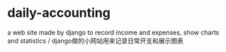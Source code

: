 # daily-accounting
a web site made by django to record income and expenses, show charts and statistics / django做的小网站用来记录日常开支和展示图表
